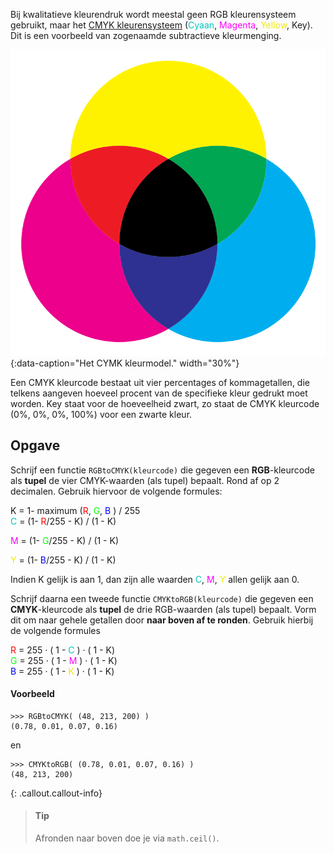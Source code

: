 Bij kwalitatieve kleurendruk wordt meestal geen RGB kleurensysteem gebruikt, maar het <a href="https://nl.wikipedia.org/wiki/CMYK" target="_blank">CMYK kleurensysteem</a> (<span style="color:#00C5C0">Cyaan</span>, <span style="color:#FD01FD">Magenta</span>, <span style="color:#F1EB01">Yellow</span>, Key). Dit is een voorbeeld van zogenaamde subtractieve kleurmenging. 

![Het CYMK kleurmodel.](media/CMYK.png "Afbeelding door Hemidah op Wikipedia."){:data-caption="Het CYMK kleurmodel." width="30%"}

Een CMYK kleurcode bestaat uit vier percentages of kommagetallen, die telkens aangeven hoeveel procent van de specifieke kleur gedrukt moet worden. Key staat voor de hoeveelheid zwart, zo staat de CMYK kleurcode (0%, 0%, 0%, 100%) voor een zwarte kleur.

## Opgave
Schrijf een functie `RGBtoCMYK(kleurcode)` die gegeven een **RGB**-kleurcode als **tupel** de vier CMYK-waarden (als tupel) bepaalt. Rond af op 2 decimalen. Gebruik hiervoor de volgende formules:

<div class="dodona-centered-group">

K = 1- maximum (<span style="color:#FF0000">R</span>, <span style="color:#00FF00">G</span>, <span style="color:#0000FF">B</span> ) / 255<br/>
<span style="color:#00C5C0">C</span> = (1- <span style="color:#FF0000">R</span>/255 - K) / (1 - K)<br/>

<span style="color:#FD01FD">M</span> = (1- <span style="color:#00FF00">G</span>/255 - K) / (1 - K)<br/>

<span style="color:#F1EB01">Y</span> = (1- <span style="color:#0000FF">B</span>/255 - K) / (1 - K)
</div>

Indien K gelijk is aan 1, dan zijn alle waarden <span style="color:#00C5C0">C</span>, <span style="color:#FD01FD">M</span>, <span style="color:#F1EB01">Y</span> allen gelijk aan 0.

Schrijf daarna een tweede functie `CMYKtoRGB(kleurcode)` die gegeven een **CMYK**-kleurcode als **tupel** de drie RGB-waarden (als tupel) bepaalt. Vorm dit om naar gehele getallen door **naar boven af te ronden**. Gebruik hierbij de volgende formules

<div class="dodona-centered-group">

<span style="color:#FF0000">R</span> = 255 · ( 1 - <span style="color:#00C5C0">C</span> ) · ( 1 - K) <br/>
<span style="color:#00FF00">G</span> = 255 · ( 1 - <span style="color:#FD01FD">M</span> ) · ( 1 - K) <br/>
<span style="color:#0000FF">B</span> = 255 · ( 1 - <span style="color:#F1EB01">K</span> ) · ( 1 - K)
</div>

#### Voorbeeld

```
>>> RGBtoCMYK( (48, 213, 200) )
(0.78, 0.01, 0.07, 0.16)
```

en 

```
>>> CMYKtoRGB( (0.78, 0.01, 0.07, 0.16) )
(48, 213, 200)
```


{: .callout.callout-info}
> #### Tip
> Afronden naar boven doe je via `math.ceil()`.